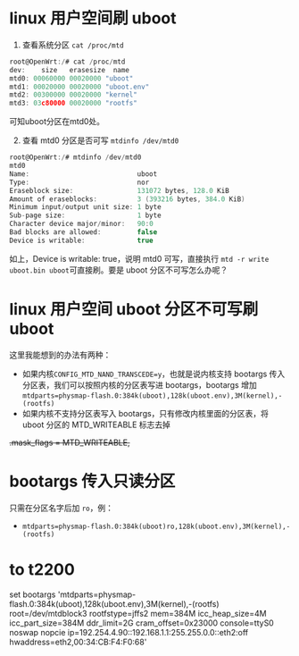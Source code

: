 # linux 用户空间刷 uboot

1. 查看系统分区 `cat /proc/mtd`
```c
root@OpenWrt:/# cat /proc/mtd
dev:    size   erasesize  name
mtd0: 00060000 00020000 "uboot"
mtd1: 00020000 00020000 "uboot.env"
mtd2: 00300000 00020000 "kernel"
mtd3: 03c80000 00020000 "rootfs"
```
可知uboot分区在mtd0处。

2. 查看 mtd0 分区是否可写 `mtdinfo /dev/mtd0`
```c
root@OpenWrt:/# mtdinfo /dev/mtd0
mtd0
Name:                           uboot
Type:                           nor
Eraseblock size:                131072 bytes, 128.0 KiB
Amount of eraseblocks:          3 (393216 bytes, 384.0 KiB)
Minimum input/output unit size: 1 byte
Sub-page size:                  1 byte
Character device major/minor:   90:0
Bad blocks are allowed:         false
Device is writable:             true
```
如上，Device is writable: true，说明 mtd0 可写，直接执行 `mtd -r write uboot.bin uboot`可直接刷。要是 uboot 分区不可写怎么办呢？

# linux 用户空间 uboot 分区不可写刷 uboot

这里我能想到的办法有两种：
- 如果内核`CONFIG_MTD_NAND_TRANSCEDE=y`，也就是说内核支持 bootargs 传入分区表，我们可以按照内核的分区表写进 bootargs，bootargs 增加 `mtdparts=physmap-flash.0:384k(uboot),128k(uboot.env),3M(kernel),-(rootfs)`
- 如果内核不支持分区表写入 bootargs，只有修改内核里面的分区表，将 uboot 分区的 MTD_WRITEABLE 标志去掉

~~.mask_flags = MTD_WRITEABLE,~~

# bootargs 传入只读分区

只需在分区名字后加 `ro`，例：
- `mtdparts=physmap-flash.0:384k(uboot)ro,128k(uboot.env),3M(kernel),-(rootfs)`

# to t2200

set bootargs 'mtdparts=physmap-flash.0:384k(uboot),128k(uboot.env),3M(kernel),-(rootfs) root=/dev/mtdblock3 rootfstype=jffs2 mem=384M icc_heap_size=4M icc_part_size=384M ddr_limit=2G cram_offset=0x23000 console=ttyS0 noswap nopcie ip=192.254.4.90::192.168.1.1:255.255.0.0::eth2:off hwaddress=eth2,00:34:CB:F4:F0:68'
